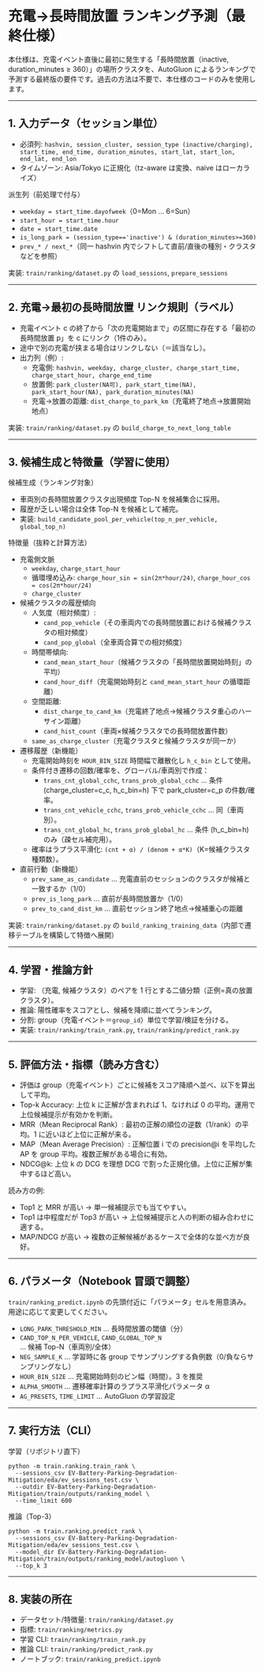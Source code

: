# 充電→長時間放置 ランキング予測（最終仕様）

本仕様は、充電イベント直後に最初に発生する「長時間放置（inactive, duration_minutes ≥ 360）」の場所クラスタを、AutoGluon によるランキングで予測する最終版の要件です。過去の方法は不要で、本仕様のコードのみを使用します。

---

## 1. 入力データ（セッション単位）
- 必須列: `hashvin, session_cluster, session_type (inactive/charging), start_time, end_time, duration_minutes, start_lat, start_lon, end_lat, end_lon`
- タイムゾーン: Asia/Tokyo に正規化（tz-aware は変換、naive はローカライズ）

派生列（前処理で付与）
- `weekday = start_time.dayofweek`（0=Mon … 6=Sun）
- `start_hour = start_time.hour`
- `date = start_time.date`
- `is_long_park = (session_type=='inactive') & (duration_minutes>=360)`
- `prev_* / next_*`（同一 hashvin 内でシフトして直前/直後の種別・クラスタなどを参照）

実装: `train/ranking/dataset.py` の `load_sessions`, `prepare_sessions`

---

## 2. 充電→最初の長時間放置 リンク規則（ラベル）
- 充電イベント c の終了から「次の充電開始まで」の区間に存在する「最初の長時間放置 p」を c にリンク（1件のみ）。
- 途中で別の充電が挟まる場合はリンクしない（＝該当なし）。
- 出力列（例）:
  - 充電側: `hashvin, weekday, charge_cluster, charge_start_time, charge_start_hour, charge_end_time`
  - 放置側: `park_cluster(NA可), park_start_time(NA), park_start_hour(NA), park_duration_minutes(NA)`
  - 充電→放置の距離: `dist_charge_to_park_km`（充電終了地点→放置開始地点）

実装: `train/ranking/dataset.py` の `build_charge_to_next_long_table`

---

## 3. 候補生成と特徴量（学習に使用）

候補生成（ランキング対象）
- 車両別の長時間放置クラスタ出現頻度 Top-N を候補集合に採用。
- 履歴が乏しい場合は全体 Top-N を候補として補完。
- 実装: `build_candidate_pool_per_vehicle(top_n_per_vehicle, global_top_n)`

特徴量（抜粋と計算方法）
- 充電側文脈
  - `weekday`, `charge_start_hour`
  - 循環埋め込み: `charge_hour_sin = sin(2π*hour/24)`, `charge_hour_cos = cos(2π*hour/24)`
  - `charge_cluster`
- 候補クラスタの履歴傾向
  - 人気度（相対頻度）:
    - `cand_pop_vehicle`（その車両内での長時間放置における候補クラスタの相対頻度）
    - `cand_pop_global`（全車両合算での相対頻度）
  - 時間帯傾向:
    - `cand_mean_start_hour`（候補クラスタの「長時間放置開始時刻」の平均）
    - `cand_hour_diff`（充電開始時刻と `cand_mean_start_hour` の循環距離）
  - 空間距離:
    - `dist_charge_to_cand_km`（充電終了地点→候補クラスタ重心のハーサイン距離）
    - `cand_hist_count`（車両×候補クラスタでの長時間放置件数）
  - `same_as_charge_cluster`（充電クラスタと候補クラスタが同一か）
- 遷移履歴（新機能）
  - 充電開始時刻を `HOUR_BIN_SIZE` 時間幅で離散化し `h_c_bin` として使用。
  - 条件付き遷移の回数/確率を、グローバル/車両別で作成：
    - `trans_cnt_global_cchc`, `trans_prob_global_cchc` … 条件 (charge_cluster=c_c, h_c_bin=h) 下で park_cluster=c_p の件数/確率。
    - `trans_cnt_vehicle_cchc`, `trans_prob_vehicle_cchc` … 同（車両別）。
    - `trans_cnt_global_hc`, `trans_prob_global_hc` … 条件 (h_c_bin=h) のみ（疎セル補完用）。
  - 確率はラプラス平滑化: `(cnt + α) / (denom + α*K)`（K=候補クラスタ種類数）。
- 直前行動（新機能）
  - `prev_same_as_candidate` … 充電直前のセッションのクラスタが候補と一致するか（1/0）
  - `prev_is_long_park` … 直前が長時間放置か（1/0）
  - `prev_to_cand_dist_km` … 直前セッション終了地点→候補重心の距離

実装: `train/ranking/dataset.py` の `build_ranking_training_data`（内部で遷移テーブルを構築して特徴へ展開）

---

## 4. 学習・推論方針
- 学習: （充電, 候補クラスタ）のペアを 1 行とする二値分類（正例=真の放置クラスタ）。
- 推論: 陽性確率をスコアとし、候補を降順に並べてランキング。
- 分割: group（充電イベント＝`group_id`）単位で学習/検証を分ける。
- 実装: `train/ranking/train_rank.py`, `train/ranking/predict_rank.py`

---

## 5. 評価方法・指標（読み方含む）
- 評価は group（充電イベント）ごとに候補をスコア降順へ並べ、以下を算出して平均。
- Top-k Accuracy: 上位 k に正解が含まれれば 1、なければ 0 の平均。運用で上位候補提示が有効かを判断。
- MRR（Mean Reciprocal Rank）: 最初の正解の順位の逆数（1/rank）の平均。1 に近いほど上位に正解が来る。
- MAP（Mean Average Precision）: 正解位置 i での precision@i を平均した AP を group 平均。複数正解がある場合に有効。
- NDCG@k: 上位 k の DCG を理想 DCG で割った正規化値。上位に正解が集中するほど高い。

読み方の例:
- Top1 と MRR が高い → 単一候補提示でも当てやすい。
- Top1 は中程度だが Top3 が高い → 上位候補提示と人の判断の組み合わせに適する。
- MAP/NDCG が高い → 複数の正解候補があるケースで全体的な並べ方が良好。

---

## 6. パラメータ（Notebook 冒頭で調整）
`train/ranking_predict.ipynb` の先頭付近に「パラメータ」セルを用意済み。用途に応じて変更してください。

- `LONG_PARK_THRESHOLD_MIN` … 長時間放置の閾値（分）
- `CAND_TOP_N_PER_VEHICLE`, `CAND_GLOBAL_TOP_N` … 候補 Top-N（車両別/全体）
- `NEG_SAMPLE_K` … 学習時に各 group でサンプリングする負例数（0/負ならサンプリングなし）
- `HOUR_BIN_SIZE` … 充電開始時刻のビン幅（時間）。3 を推奨
- `ALPHA_SMOOTH` … 遷移確率計算のラプラス平滑化パラメータ α
- `AG_PRESETS`, `TIME_LIMIT` … AutoGluon の学習設定

---

## 7. 実行方法（CLI）
学習（リポジトリ直下）
```
python -m train.ranking.train_rank \
  --sessions_csv EV-Battery-Parking-Degradation-Mitigation/eda/ev_sessions_test.csv \
  --outdir EV-Battery-Parking-Degradation-Mitigation/train/outputs/ranking_model \
  --time_limit 600
```

推論（Top-3）
```
python -m train.ranking.predict_rank \
  --sessions_csv EV-Battery-Parking-Degradation-Mitigation/eda/ev_sessions_test.csv \
  --model_dir EV-Battery-Parking-Degradation-Mitigation/train/outputs/ranking_model/autogluon \
  --top_k 3
```

---

## 8. 実装の所在
- データセット/特徴量: `train/ranking/dataset.py`
- 指標: `train/ranking/metrics.py`
- 学習 CLI: `train/ranking/train_rank.py`
- 推論 CLI: `train/ranking/predict_rank.py`
- ノートブック: `train/ranking_predict.ipynb`

